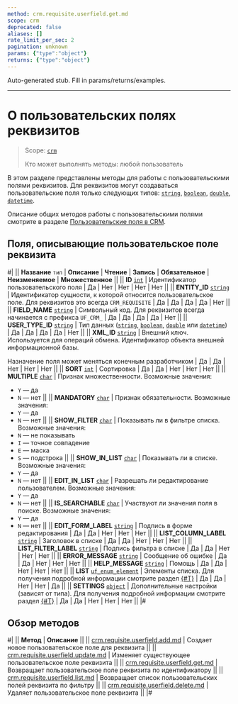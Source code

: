 ```yaml
---
method: crm.requisite.userfield.get.md
scope: crm
deprecated: false
aliases: []
rate_limit_per_sec: 2
pagination: unknown
params: {"type":"object"}
returns: {"type":"object"}
---
```


Auto-generated stub. Fill in params/returns/examples.

---

# О пользовательских полях реквизитов

> Scope: [`crm`](../../../scopes/permissions.md)
>
> Кто может выполнять методы: любой пользователь

В этом разделе представлены методы для работы с пользовательскими полями реквизитов.
Для реквизитов могут создаваться пользовательские поля только следующих типов: [`string`](../../universal/user-defined-fields/crm-userfield-types.md), [`boolean`](../../universal/user-defined-fields/crm-userfield-types.md), [`double`](../../universal/user-defined-fields/crm-userfield-types.md), [`datetime`](../../universal/user-defined-fields/crm-userfield-types.md).

Описание общих методов работы с пользовательскими полями смотрите в разделе [Пользовательские поля в CRM](../../universal/user-defined-fields/index.md).

## Поля, описывающие пользовательское поле реквизита

#|
|| **Название**
`тип` | **Описание** | **Чтение** | **Запись** | **Обязательное** | **Неизменяемое** | **Множественное** ||
|| **ID**
[`int`](../../../data-types.md) | Идентификатор пользовательского поля | Да | Нет | Нет | Нет | Нет ||
|| **ENTITY_ID**
[`string`](../../../data-types.md) | Идентификатор сущности, к которой относится пользовательское поле. Для реквизитов это всегда `CRM_REQUISITE` | Да | Да | Да | Да | Нет ||
|| **FIELD_NAME**
[`string`](../../../data-types.md) | Символьный код. Для реквизитов всегда начинается с префикса `UF_CRM_` | Да | Да | Да | Да | Нет ||
|| **USER_TYPE_ID**
[`string`](../../../data-types.md) | Тип данных ([`string`](../../universal/user-defined-fields/crm-userfield-types.md), [`boolean`](../../universal/user-defined-fields/crm-userfield-types.md), [`double`](../../universal/user-defined-fields/crm-userfield-types.md) или [`datetime`](../../universal/user-defined-fields/crm-userfield-types.md)) | Да | Да | Да | Да | Нет ||
|| **XML_ID**
[`string`](../../../data-types.md) | Внешний ключ. Используется для операций обмена. Идентификатор объекта внешней информационной базы. 

Назначение поля может меняться конечным разработчиком | Да | Да | Нет | Нет | Нет ||
|| **SORT**
[`int`](../../../data-types.md) | Сортировка | Да | Да | Нет | Нет | Нет ||
|| **MULTIPLE**
[`char`](../../../data-types.md) | Признак множественности. Возможные значения:
- `Y` — да
- `N` — нет 
||
|| **MANDATORY**
[`char`](../../../data-types.md) | Признак обязательности. Возможные значения:
- `Y` — да
- `N` — нет 
||
|| **SHOW_FILTER**
[`char`](../../../data-types.md) | Показывать ли в фильтре списка. Возможные значения:
- `N` — не показывать
- `I` — точное совпадение
- `E` — маска
- `S` — подстрока 
||
|| **SHOW_IN_LIST**
[`char`](../../../data-types.md) | Показывать ли в списке. Возможные значения:
- `Y` — да
- `N` — нет 
||
|| **EDIT_IN_LIST**
[`char`](../../../data-types.md) | Разрешать ли редактирование пользователем. Возможные значения:
- `Y` — да
- `N` — нет 
||
|| **IS_SEARCHABLE**
[`char`](../../../data-types.md) | Участвуют ли значения поля в поиске. Возможные значения:
- `Y` — да
- `N` — нет 
||
|| **EDIT_FORM_LABEL**
[`string`](../../../data-types.md) | Подпись в форме редактирования | Да | Да | Нет | Нет | Нет ||
|| **LIST_COLUMN_LABEL**
[`string`](../../../data-types.md) | Заголовок в списке | Да | Да | Нет | Нет | Нет ||
|| **LIST_FILTER_LABEL**
[`string`](../../../data-types.md) | Подпись фильтра в списке | Да | Да | Нет | Нет | Нет ||
|| **ERROR_MESSAGE**
[`string`](../../../data-types.md) | Сообщение об ошибке | Да | Да | Нет | Нет | Нет ||
|| **HELP_MESSAGE**
[`string`](../../../data-types.md) | Помощь | Да | Да | Нет | Нет | Нет ||
|| **LIST**
[`uf_enum_element`](../../../data-types.md) | Элементы списка. Для получения подробной информации смотрите раздел [{#T}](../../universal/user-defined-fields/crm-userfield-enumeration-fields.md) | Да | Да | Нет | Нет | Да ||
|| **SETTINGS**
[`object`](../../../data-types.md) | Дополнительные настройки (зависят от типа). Для получения подробной информации смотрите раздел [{#T}](../../universal/user-defined-fields/crm-userfield-settings-fields.md) | Да | Да | Нет | Нет | Нет ||
|#

## Обзор методов

#|
|| **Метод** | **Описание** ||
|| [crm.requisite.userfield.add.md](crm-requisite-userfield-add.md) | Создает новое пользовательское поле для реквизита ||
|| [crm.requisite.userfield.update.md](crm-requisite-userfield-update.md) | Изменяет существующее пользовательское поле реквизита ||
|| [crm.requisite.userfield.get.md](crm-requisite-userfield-get.md) | Возвращает пользовательское поле реквизита по идентификатору ||
|| [crm.requisite.userfield.list.md](crm-requisite-userfield-list.md) | Возвращает список пользовательских полей реквизита по фильтру ||
|| [crm.requisite.userfield.delete.md](crm-requisite-userfield-delete.md) | Удаляет пользовательское поле реквизита ||
|#
